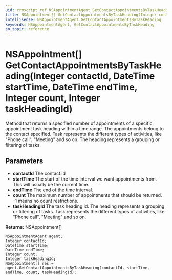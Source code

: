 ```yaml
---
uid: crmscript_ref_NSAppointmentAgent_GetContactAppointmentsByTaskHeading
title: NSAppointment[] GetContactAppointmentsByTaskHeading(Integer contactId, DateTime startTime, DateTime endTime, Integer count, Integer taskHeadingId)
intellisense: NSAppointmentAgent.GetContactAppointmentsByTaskHeading
keywords: NSAppointmentAgent, GetContactAppointmentsByTaskHeading
so.topic: reference
---
```


# NSAppointment[] GetContactAppointmentsByTaskHeading(Integer contactId, DateTime startTime, DateTime endTime, Integer count, Integer taskHeadingId)

Method that returns a specified number of appointments of a specific appointment task heading within a time range. The appointments belong to the contact specified. Task represents the different types of activities, like "Phone call", "Meeting" and so on. The heading represents a grouping or filtering of tasks.

## Parameters

* **contactId** The contact id
* **startTime** The start of the time interval we want appointments from. This will usually be the current time.
* **endTime** The end of the time interval.
* **count** The maximum number of appointments that should be returned. -1 means no count restrictions.
* **taskHeadingId** The task heading id. The heading represents a grouping or filtering of tasks. Task represents the different types of activities, like "Phone call", "Meeting" and so on.

**Returns:** NSAppointment[]

```crmscript
NSAppointmentAgent agent;
Integer contactId;
DateTime startTime;
DateTime endTime;
Integer count;
Integer taskHeadingId;
NSAppointment[] res = agent.GetContactAppointmentsByTaskHeading(contactId, startTime, endTime, count, taskHeadingId);
```

